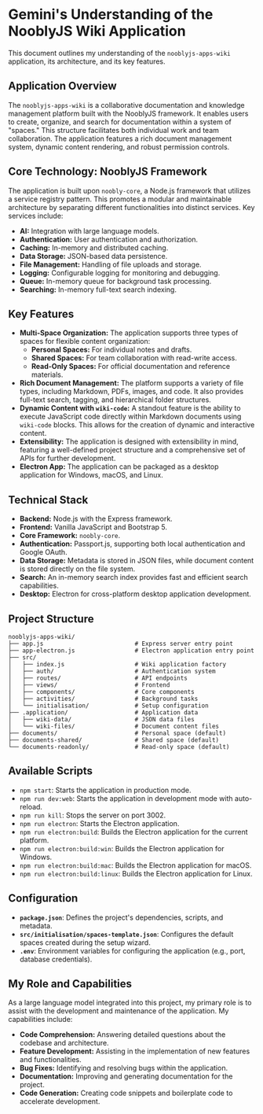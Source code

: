 # Gemini's Understanding of the NooblyJS Wiki Application

This document outlines my understanding of the `nooblyjs-apps-wiki` application, its architecture, and its key features.

## Application Overview

The `nooblyjs-apps-wiki` is a collaborative documentation and knowledge management platform built with the NooblyJS framework. It enables users to create, organize, and search for documentation within a system of "spaces." This structure facilitates both individual work and team collaboration. The application features a rich document management system, dynamic content rendering, and robust permission controls.

## Core Technology: NooblyJS Framework

The application is built upon `noobly-core`, a Node.js framework that utilizes a service registry pattern. This promotes a modular and maintainable architecture by separating different functionalities into distinct services. Key services include:

- **AI:** Integration with large language models.
- **Authentication:** User authentication and authorization.
- **Caching:** In-memory and distributed caching.
- **Data Storage:** JSON-based data persistence.
- **File Management:** Handling of file uploads and storage.
- **Logging:** Configurable logging for monitoring and debugging.
- **Queue:** In-memory queue for background task processing.
- **Searching:** In-memory full-text search indexing.

## Key Features

- **Multi-Space Organization:** The application supports three types of spaces for flexible content organization:
    - **Personal Spaces:** For individual notes and drafts.
    - **Shared Spaces:** For team collaboration with read-write access.
    - **Read-Only Spaces:** For official documentation and reference materials.
- **Rich Document Management:** The platform supports a variety of file types, including Markdown, PDFs, images, and code. It also provides full-text search, tagging, and hierarchical folder structures.
- **Dynamic Content with `wiki-code`:** A standout feature is the ability to execute JavaScript code directly within Markdown documents using `wiki-code` blocks. This allows for the creation of dynamic and interactive content.
- **Extensibility:** The application is designed with extensibility in mind, featuring a well-defined project structure and a comprehensive set of APIs for further development.
- **Electron App:** The application can be packaged as a desktop application for Windows, macOS, and Linux.

## Technical Stack

- **Backend:** Node.js with the Express framework.
- **Frontend:** Vanilla JavaScript and Bootstrap 5.
- **Core Framework:** `noobly-core`.
- **Authentication:** Passport.js, supporting both local authentication and Google OAuth.
- **Data Storage:** Metadata is stored in JSON files, while document content is stored directly on the file system.
- **Search:** An in-memory search index provides fast and efficient search capabilities.
- **Desktop:** Electron for cross-platform desktop application development.

## Project Structure

```
nooblyjs-apps-wiki/
├── app.js                          # Express server entry point
├── app-electron.js                 # Electron application entry point
├── src/
│   ├── index.js                    # Wiki application factory
│   ├── auth/                       # Authentication system
│   ├── routes/                     # API endpoints
│   ├── views/                      # Frontend
│   ├── components/                 # Core components
│   ├── activities/                 # Background tasks
│   └── initialisation/             # Setup configuration
├── .application/                   # Application data
│   ├── wiki-data/                  # JSON data files
│   └── wiki-files/                 # Document content files
├── documents/                      # Personal space (default)
├── documents-shared/               # Shared space (default)
└── documents-readonly/             # Read-only space (default)
```

## Available Scripts

- `npm start`: Starts the application in production mode.
- `npm run dev:web`: Starts the application in development mode with auto-reload.
- `npm run kill`: Stops the server on port 3002.
- `npm run electron`: Starts the Electron application.
- `npm run electron:build`: Builds the Electron application for the current platform.
- `npm run electron:build:win`: Builds the Electron application for Windows.
- `npm run electron:build:mac`: Builds the Electron application for macOS.
- `npm run electron:build:linux`: Builds the Electron application for Linux.

## Configuration

- **`package.json`**: Defines the project's dependencies, scripts, and metadata.
- **`src/initialisation/spaces-template.json`**: Configures the default spaces created during the setup wizard.
- **`.env`**: Environment variables for configuring the application (e.g., port, database credentials).

## My Role and Capabilities

As a large language model integrated into this project, my primary role is to assist with the development and maintenance of the application. My capabilities include:

- **Code Comprehension:** Answering detailed questions about the codebase and architecture.
- **Feature Development:** Assisting in the implementation of new features and functionalities.
- **Bug Fixes:** Identifying and resolving bugs within the application.
- **Documentation:** Improving and generating documentation for the project.
- **Code Generation:** Creating code snippets and boilerplate code to accelerate development.